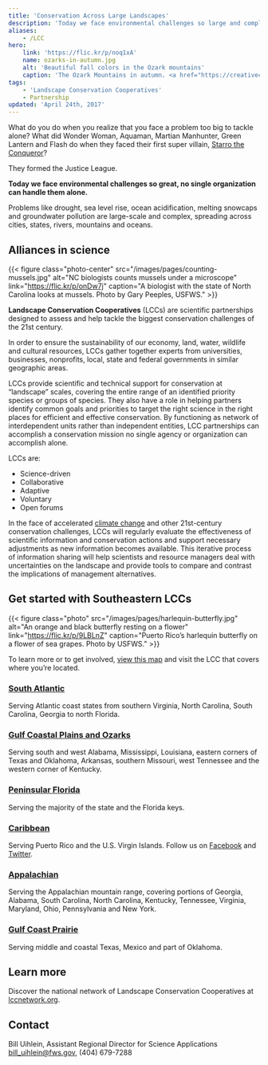 ```yaml
---
title: 'Conservation Across Large Landscapes'
description: 'Today we face environmental challenges so large and complex, no single organization can handle them alone. Landscape-level challenges require landscape-level partnerships based on science.'
aliases:
    - /LCC
hero:
    link: 'https://flic.kr/p/noq1xA'
    name: ozarks-in-autumn.jpg
    alt: 'Beautiful fall colors in the Ozark mountains'
    caption: 'The Ozark Mountains in autumn. <a href="https://creativecommons.org/licenses/by/2.0/legalcode">Creative Commons</a> photo by Oakley Originals.'
tags:
    - 'Landscape Conservation Cooperatives'
    - Partnership
updated: 'April 24th, 2017'
---
```

What do you do when you realize that you face a problem too big to tackle alone? What did Wonder Woman, Aquaman, Martian Manhunter, Green Lantern and Flash do when they faced their first super villain, [Starro the Conqueror](https://en.wikipedia.org/wiki/Starro)?

They formed the Justice League.

**Today we face environmental challenges so great, no single organization can handle them alone.**

Problems like drought, sea level rise, ocean acidification, melting snowcaps and groundwater pollution are large-scale and complex, spreading across cities, states, rivers, mountains and oceans.

## Alliances in science

{{< figure class="photo-center" src="/images/pages/counting-mussels.jpg" alt="NC biologists counts mussels under a microscope" link="https://flic.kr/p/onDw7j" caption="A biologist with the state of North Carolina looks at mussels. Photo by Gary Peeples, USFWS." >}}

**Landscape Conservation Cooperatives** (LCCs) are scientific partnerships designed to assess and help tackle the biggest conservation challenges of the 21st century.

In order to ensure the sustainability of our economy, land, water, wildlife and cultural resources, LCCs gather together experts from universities, businesses, nonprofits, local, state and federal governments in similar geographic areas.

LCCs provide scientific and technical support for conservation at “landscape” scales, covering the entire range of an identified priority species or groups of species. They also have a role in helping partners identify common goals and priorities to target the right science in the right places for efficient and effective conservation. By functioning as network of interdependent units rather than independent entities, LCC partnerships can accomplish a conservation mission no single agency or organization can accomplish alone.

LCCs are:

- Science-driven
- Collaborative
- Adaptive
- Voluntary
- Open forums

In the face of accelerated [climate change](/our-changing-climate) and other 21st-century conservation challenges, LCCs will regularly evaluate the effectiveness of scientific information and conservation actions and support necessary adjustments as new information becomes available. This iterative process of information sharing will help scientists and resource managers deal with uncertainties on the landscape and provide tools to compare and contrast the implications of management alternatives.

## Get started with Southeastern LCCs

{{< figure class="photo" src="/images/pages/harlequin-butterfly.jpg" alt="An orange and black butterfly resting on a flower" link="https://flic.kr/p/9LBLnZ" caption="Puerto Rico’s harlequin butterfly on a flower of sea grapes. Photo by USFWS." >}}

To learn more or to get involved, [view this map](http://lccnetwork.org/find-an-lcc) and visit the LCC that covers where you’re located.

### [South Atlantic](http://www.southatlanticlcc.org/)
Serving Atlantic coast states from southern Virginia, North Carolina, South Carolina, Georgia to north Florida.

### [Gulf Coastal Plains and Ozarks](http://gcpolcc.org/)
Serving south and west Alabama, Mississippi, Louisiana, eastern corners of Texas and Oklahoma, Arkansas, southern Missouri, west Tennessee and the western corner of Kentucky.

### [Peninsular Florida](http://peninsularfloridalcc.org/)
Serving the majority of the state and the Florida keys.

### [Caribbean](http://caribbeanlcc.org/)
Serving Puerto Rico and the U.S. Virgin Islands.  Follow us on [Facebook](https://www.facebook.com/Caribbean-Landscape-Conservation-Cooperative-222151877909510/timeline/) and [Twitter](https://twitter.com/Caribbean_LCC).

### [Appalachian](http://applcc.org/)
Serving the Appalachian mountain range, covering portions of Georgia, Alabama, South Carolina, North Carolina, Kentucky, Tennessee, Virginia, Maryland, Ohio, Pennsylvania and New York.

### [Gulf Coast Prairie](http://gulfcoastprairielcc.org/)
Serving middle and coastal Texas, Mexico and part of Oklahoma.

## Learn more

Discover the national network of Landscape Conservation Cooperatives at [lccnetwork.org](http://lccnetwork.org/).

## Contact

Bill Uihlein, Assistant Regional Director for Science Applications  
[bill_uihlein@fws.gov](mailto:bill_uihlein@fws.gov), (404) 679-7288
